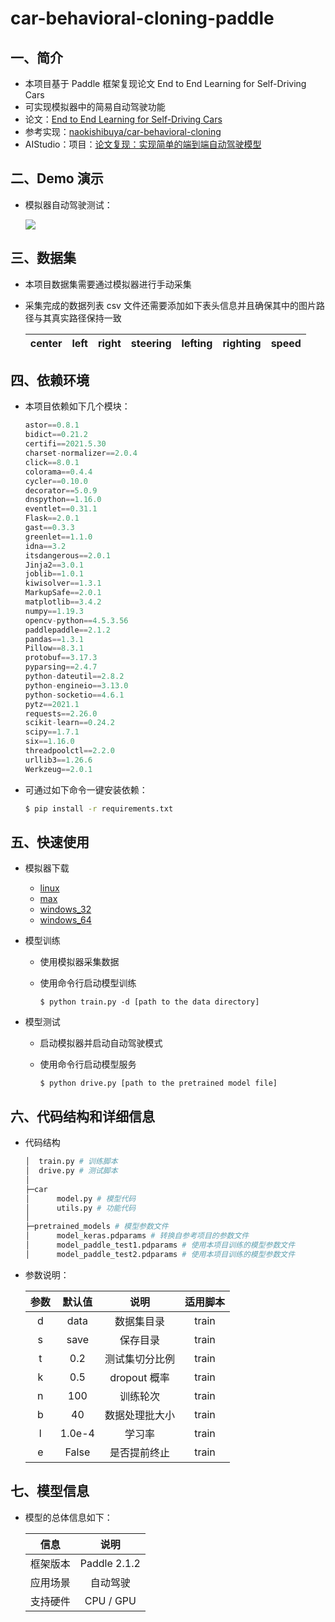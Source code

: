 # car-behavioral-cloning-paddle
## 一、简介
* 本项目基于 Paddle 框架复现论文 End to End Learning for Self-Driving Cars
* 可实现模拟器中的简易自动驾驶功能
* 论文：[End to End Learning for Self-Driving Cars](https://arxiv.org/abs/1604.07316)
* 参考实现：[naokishibuya/car-behavioral-cloning](https://github.com/naokishibuya/car-behavioral-cloning)
* AIStudio：项目：[论文复现：实现简单的端到端自动驾驶模型](https://aistudio.baidu.com/aistudio/projectdetail/2253679)

## 二、Demo 演示
* 模拟器自动驾驶测试：

  ![](https://img-blog.csdnimg.cn/f11007092340466e8a64155ce0283141.gif)

## 三、数据集
* 本项目数据集需要通过模拟器进行手动采集
* 采集完成的数据列表 csv 文件还需要添加如下表头信息并且确保其中的图片路径与其真实路径保持一致

    | center | left | right | steering | lefting | righting | speed |
    | -------- | -------- | -------- | -------- | -------- | -------- | -------- |

## 四、依赖环境
* 本项目依赖如下几个模块：

  ```python
  astor==0.8.1
  bidict==0.21.2
  certifi==2021.5.30
  charset-normalizer==2.0.4
  click==8.0.1
  colorama==0.4.4
  cycler==0.10.0
  decorator==5.0.9
  dnspython==1.16.0
  eventlet==0.31.1
  Flask==2.0.1
  gast==0.3.3
  greenlet==1.1.0
  idna==3.2
  itsdangerous==2.0.1
  Jinja2==3.0.1
  joblib==1.0.1
  kiwisolver==1.3.1
  MarkupSafe==2.0.1
  matplotlib==3.4.2
  numpy==1.19.3
  opencv-python==4.5.3.56
  paddlepaddle==2.1.2
  pandas==1.3.1
  Pillow==8.3.1
  protobuf==3.17.3
  pyparsing==2.4.7
  python-dateutil==2.8.2
  python-engineio==3.13.0
  python-socketio==4.6.1
  pytz==2021.1
  requests==2.26.0
  scikit-learn==0.24.2
  scipy==1.7.1
  six==1.16.0
  threadpoolctl==2.2.0
  urllib3==1.26.6
  Werkzeug==2.0.1
  ```

* 可通过如下命令一键安装依赖：

  ```bash
  $ pip install -r requirements.txt
  ```

## 五、快速使用
* 模拟器下载
  * [linux](https://d17h27t6h515a5.cloudfront.net/topher/2016/November/5831f0f7_simulator-linux/simulator-linux.zip)
  * [max](https://d17h27t6h515a5.cloudfront.net/topher/2016/November/5831f290_simulator-macos/simulator-macos.zip)
  * [windows_32](https://d17h27t6h515a5.cloudfront.net/topher/2016/November/5831f4b6_simulator-windows-32/simulator-windows-32.zip)
  * [windows_64](https://d17h27t6h515a5.cloudfront.net/topher/2016/November/5831f3a4_simulator-windows-64/simulator-windows-64.zip)

* 模型训练
  * 使用模拟器采集数据
  * 使用命令行启动模型训练

    ```shell
    $ python train.py -d [path to the data directory]
    ```

* 模型测试
  * 启动模拟器并启动自动驾驶模式
  * 使用命令行启动模型服务

    ```shell
    $ python drive.py [path to the pretrained model file]
    ```

## 六、代码结构和详细信息
* 代码结构

  ```python
  │  train.py # 训练脚本
  │  drive.py # 测试脚本
  │
  ├─car
  │      model.py # 模型代码
  │      utils.py # 功能代码
  │
  ├─pretrained_models # 模型参数文件
  │      model_keras.pdparams # 转换自参考项目的参数文件
  │      model_paddle_test1.pdparams # 使用本项目训练的模型参数文件
  │      model_paddle_test2.pdparams # 使用本项目训练的模型参数文件
  ```
* 参数说明：

  |参数|默认值|说明|适用脚本|
  |:-:|:-:|:-:|:-:|
  |d|data|数据集目录|train|
  |s|save|保存目录|train|
  |t|0.2|测试集切分比例|train|
  |k|0.5|dropout 概率|train|
  |n|100|训练轮次|train|
  |b|40|数据处理批大小|train|
  |l|1.0e-4|学习率|train|
  |e|False|是否提前终止|train|

## 七、模型信息
* 模型的总体信息如下：

  |信息|说明|
  |:-:|:-:|
  |框架版本|Paddle 2.1.2|
  |应用场景|自动驾驶|
  |支持硬件|CPU / GPU|
